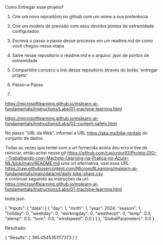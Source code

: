 Como Entregar esse projeto?

1. Crie um novo repositório no github com um nome a sua preferência
2. Crie um modelo de previsão com seus devidos pontos de extremidade configurados
3. Escreva o passo a passo desse processo em um readme.md de como você chegou nessa etapa
4. Salve nesse repositório o readme.md e o arquivo .json de pontos de extremidade
5. Compartilhe conosco o link desse repositório através do botão 'entregar projeto'

6. Passo-a-Passo
7. 
https://microsoftlearning.github.io/mslearn-ai-fundamentals/Instructions/Labs/01-machine-learning.html

https://microsoftlearning.github.io/mslearn-ai-fundamentals/Instructions/Labs/02-content-safety.html

No passo "URL da Web", informei a URL https://aka.ms/bike-rentals do conjunto de dados. 

Todas as vezes que tentei com a url fornecida acima deu erro e tive de reiniciar, então achei nesse git 
https://github.com/casjunior93/Projeto-DIO---Trabalhando-com-Machine-Learning-na-Pratica-no-Azure-ML/blob/main/README.md  uma url alternativa, usei essa URL: https://raw.githubusercontent.com/MicrosoftLearning/mslearn-ai-fundamentals/main/data/ml/daily-bike-share.csv  
e continuei seguindo as instruções da url:
https://microsoftlearning.github.io/mslearn-ai-fundamentals/Instructions/Labs/01-machine-learning.html

teste.json

{
  "Inputs": {
    "data": [
      {
        "day": 1,
        "mnth": 1,
        "year": 2024,
        "season": 1,
        "holiday": 0,
        "weekday": 0,
        "workingday": 0,
        "weathersit": 0,
        "temp": 0.0,
        "atemp": 0.0,
        "hum": 0.0,
        "windspeed": 0.0
      }
    ]
  },
  "GlobalParameters": 0.0
}


Resultado:

{
  "Results": [
    365.0545351117373
  ]
}
